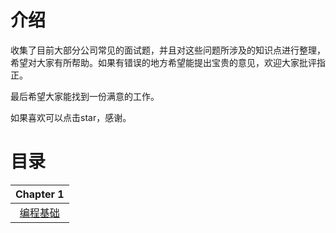 # 介绍
收集了目前大部分公司常见的面试题，并且对这些问题所涉及的知识点进行整理，希望对大家有所帮助。如果有错误的地方希望能提出宝贵的意见，欢迎大家批评指正。

最后希望大家能找到一份满意的工作。

如果喜欢可以点击star，感谢。
# 目录
| Chapter 1  | 
| :---------:  | 
| [编程基础](https://github.com/ArchyLi/Review/blob/master/C++.md)|
